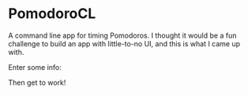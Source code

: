 # PomodoroCL
A command line app for timing Pomodoros. I thought it would be a fun challenge to build an app with little-to-no UI, and this is what I came up with.

Enter some info:

 

Then get to work!

 

